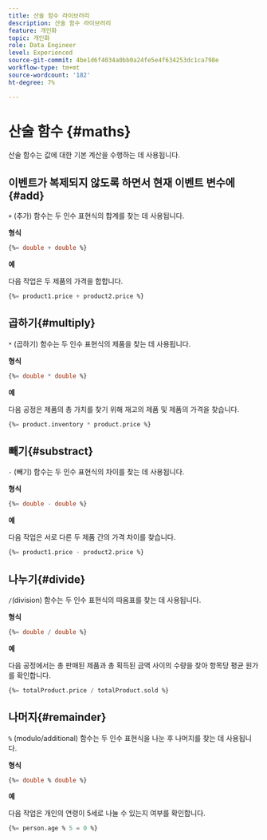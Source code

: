 ```yaml
---
title: 산술 함수 라이브러리
description: 산술 함수 라이브러리
feature: 개인화
topic: 개인화
role: Data Engineer
level: Experienced
source-git-commit: 4be1d6f4034a0bb0a24fe5e4f634253dc1ca798e
workflow-type: tm+mt
source-wordcount: '182'
ht-degree: 7%

---
```


# 산술 함수 {#maths}

산술 함수는 값에 대한 기본 계산을 수행하는 데 사용됩니다.

## 이벤트가 복제되지 않도록 하면서 현재 이벤트 변수에{#add}

`+` (추가) 함수는 두 인수 표현식의 합계를 찾는 데 사용됩니다.

**형식**

```sql
{%= double + double %}
```

**예**

다음 작업은 두 제품의 가격을 합합니다.

```sql
{%= product1.price + product2.price %}
```

## 곱하기{#multiply}

`*` (곱하기) 함수는 두 인수 표현식의 제품을 찾는 데 사용됩니다.

**형식**

```sql
{%= double * double %}
```

**예**

다음 공정은 제품의 총 가치를 찾기 위해 재고의 제품 및 제품의 가격을 찾습니다.

```sql
{%= product.inventory * product.price %}
```

## 빼기{#substract}

`-` (빼기) 함수는 두 인수 표현식의 차이를 찾는 데 사용됩니다.

**형식**

```sql
{%= double - double %}
```

**예**

다음 작업은 서로 다른 두 제품 간의 가격 차이를 찾습니다.

```sql
{%= product1.price - product2.price %}
```

## 나누기{#divide}

`/`(division) 함수는 두 인수 표현식의 따옴표를 찾는 데 사용됩니다.

**형식**

```sql
{%= double / double %}
```

**예**

다음 공정에서는 총 판매된 제품과 총 획득된 금액 사이의 수량을 찾아 항목당 평균 원가를 확인합니다.

```sql
{%= totalProduct.price / totalProduct.sold %}
```

## 나머지{#remainder}

`%` (modulo/additional) 함수는 두 인수 표현식을 나눈 후 나머지를 찾는 데 사용됩니다.

**형식**

```sql
{%= double % double %}
```

**예**

다음 작업은 개인의 연령이 5세로 나눌 수 있는지 여부를 확인합니다.

```sql
{%= person.age % 5 = 0 %}
```
